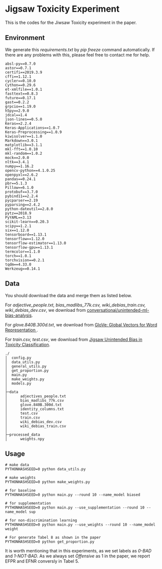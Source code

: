 # Jigsaw Toxicity Experiment

This is the codes for the Jiwsaw Toxicity experiment in the paper.

## Environment

We generate this *requirements.txt* by *pip freeze* command automatically. If there are any problems with this, please feel free to contact me for help.

```
absl-py==0.7.0
astor==0.7.1
certifi==2019.3.9
cffi==1.12.1
cycler==0.10.0
Cython==0.29.6
et-xmlfile==1.0.1
fasttext==0.8.3
future==0.17.1
gast==0.2.2
grpcio==1.19.0
h5py==2.9.0
jdcal==1.4
json-lines==0.5.0
Keras==2.2.4
Keras-Applications==1.0.7
Keras-Preprocessing==1.0.9
kiwisolver==1.1.0
Markdown==3.0.1
matplotlib==3.1.1
mkl-fft==1.0.10
mkl-random==1.0.2
mock==2.0.0
nltk==3.4.1
numpy==1.16.2
opencv-python==4.1.0.25
openpyxl==2.6.2
pandas==0.24.1
pbr==5.1.3
Pillow==6.1.0
protobuf==3.7.0
pybind11==2.2.4
pycparser==2.19
pyparsing==2.4.2
python-dateutil==2.8.0
pytz==2018.9
PyYAML==3.13
scikit-learn==0.20.3
scipy==1.2.1
six==1.12.0
tensorboard==1.13.1
tensorflow==1.12.0
tensorflow-estimator==1.13.0
tensorflow-gpu==1.13.1
termcolor==1.1.0
torch==1.0.1
torchvision==0.2.1
tqdm==4.33.0
Werkzeug==0.14.1
```

## Data

You should download the data and merge them as listed below.

For <i>adjective_people.txt, bias_madlibs_77k.csv, wiki_debias_train.csv, wiki_debias_dev.csv</i>, we download from [conversationai/unintended-ml-bias-analysis]( https://github.com/conversationai/unintended-ml-bias-analysis ).

For *glove.840B.300d.txt*, we download from [ GloVe: Global Vectors for Word Representation ]( https://nlp.stanford.edu/projects/glove/ ).

For *train.csv, test.csv*, we download from [Jigsaw Unintended Bias in Toxicity Classification]( https://www.kaggle.com/c/jigsaw-unintended-bias-in-toxicity-classification ).

```
./
│  config.py
│  data_utils.py
│  general_utils.py
│  get_proportion.py
│  main.py
│  make_weights.py
│  models.py
│
├─data
│      adjectives_people.txt
│      bias_madlibs_77k.csv
│      glove.840B.300d.txt
│      identity_columns.txt
│      test.csv
│      train.csv
│      wiki_debias_dev.csv
│      wiki_debias_train.csv
│
├─processed_data
│      weights.npy
```

## Usage

```
# make data
PYTHONHASHSEED=0 python data_utils.py

# make weights
PYTHONHASHSEED=0 python make_weights.py

# for baseline
PYTHONHASHSEED=0 python main.py --round 10 --name_model biased

# for supplementation
PYTHONHASHSEED=0 python main.py --use_supplementation --round 10 --name_model sup

# for non-discrimination learning
PYTHONHASHSEED=0 python main.py --use_weights --round 10 --name_model weight

# For generate Tabel 8 as shown in the paper
PYTHONHASHSEED=0 python get_proportion.py
```

It is worth mentioning that in this experiments, as we set labels as *0-BAD* and *1-NOT-BAD*. As we always set *Offensive* as 1 in the paper,  we report EFPR and EFNR conversly in Tabel 5. 

